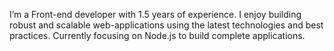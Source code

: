 I’m a Front-end developer with 1.5 years of experience. I enjoy building robust and scalable web-applications using the latest technologies and best practices. Currently focusing on Node.js to build complete applications.

